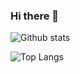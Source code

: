 ### Hi there 👋

![Github stats](https://github-readme-stats.vercel.app/api?username=fernan-x&show_icons=true&theme=vue-dark)

![Top Langs](https://github-readme-stats.vercel.app/api/top-langs/?username=fernan-x&show_icons=true&theme=gruvbox_light)

<!--
**fernan-x/fernan-x** is a ✨ _special_ ✨ repository because its `README.md` (this file) appears on your GitHub profile.

Here are some ideas to get you started:

- 🔭 I’m currently working on ...
- 🌱 I’m currently learning ...
- 👯 I’m looking to collaborate on ...
- 🤔 I’m looking for help with ...
- 💬 Ask me about ...
- 📫 How to reach me: ...
- 😄 Pronouns: ...
- ⚡ Fun fact: ...
-->
